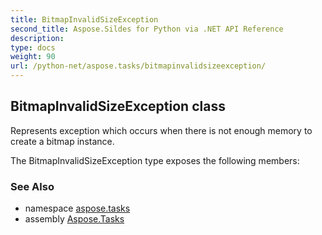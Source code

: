 ```yaml
---
title: BitmapInvalidSizeException
second_title: Aspose.Sildes for Python via .NET API Reference
description: 
type: docs
weight: 90
url: /python-net/aspose.tasks/bitmapinvalidsizeexception/
---
```


## BitmapInvalidSizeException class

Represents exception which occurs when there is not enough memory to create a bitmap instance.

The BitmapInvalidSizeException type exposes the following members:

### See Also

* namespace [aspose.tasks](/tasks/python-net/aspose.tasks/)
* assembly [Aspose.Tasks](/tasks/python-net/)

